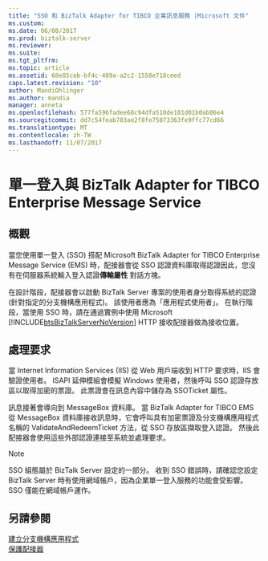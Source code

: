 ```yaml
---
title: "SSO 和 BizTalk Adapter for TIBCO 企業訊息服務 |Microsoft 文件"
ms.custom: 
ms.date: 06/08/2017
ms.prod: biztalk-server
ms.reviewer: 
ms.suite: 
ms.tgt_pltfrm: 
ms.topic: article
ms.assetid: 68e85ceb-bf4c-489a-a2c2-1558e718ceed
caps.latest.revision: "10"
author: MandiOhlinger
ms.author: mandia
manager: anneta
ms.openlocfilehash: 577fa596fadee68c94dfa510de101d01b0ab06e4
ms.sourcegitcommit: dd7c54feab783ae2f8fe75873363fe9ffc77cd66
ms.translationtype: MT
ms.contentlocale: zh-TW
ms.lasthandoff: 11/07/2017
---
```

# <a name="single-sign-on-and-biztalk-adapter-for-tibco-enterprise-message-service"></a>單一登入與 BizTalk Adapter for TIBCO Enterprise Message Service

## <a name="overview"></a>概觀
當您使用單一登入 (SSO) 搭配 Microsoft BizTalk Adapter for TIBCO Enterprise Message Service (EMS) 時，配接器會從 SSO 認證資料庫取得認證因此，您沒有在伺服器系統輸入登入認證**傳輸屬性** 對話方塊。  
  
 在設計階段，配接器會以啟動 BizTalk Server 專案的使用者身分取得系統的認證 (針對指定的分支機構應用程式)。 該使用者應為「應用程式使用者」。 在執行階段，當使用 SSO 時，請在通過實例中使用 Microsoft [!INCLUDE[btsBizTalkServerNoVersion](../includes/btsbiztalkservernoversion-md.md)] HTTP 接收配接器做為接收位置。  
  
## <a name="processing-requests"></a>處理要求  
 當 Internet Information Services (IIS) 從 Web 用戶端收到 HTTP 要求時，IIS 會驗證使用者。 ISAPI 延伸模組會模擬 Windows 使用者，然後呼叫 SSO 認證存放區以取得加密的票證。 此票證會在訊息內容中儲存為 SSOTicket 屬性。  
  
 訊息接著會導向到 MessageBox 資料庫。 當 BizTalk Adapter for TIBCO EMS 從 MessageBox 資料庫接收訊息時，它會呼叫具有加密票證及分支機構應用程式名稱的 ValidateAndRedeemTicket 方法，從 SSO 存放區擷取登入認證。 然後此配接器會使用這些外部認證連接至系統並處理要求。  
  
> [!NOTE]
>  SSO 組態屬於 BizTalk Server 設定的一部分。 收到 SSO 錯誤時，請確認您設定 BizTalk Server 時有使用網域帳戶，因為企業單一登入服務的功能會受影響。 SSO 僅能在網域帳戶運作。  
  
## <a name="see-also"></a>另請參閱  
 [建立分支機構應用程式](../core/creating-affiliate-applications5.md)   
 [保護配接器](../core/security-in-biztalk-adapter-for-tibco-ems.md)